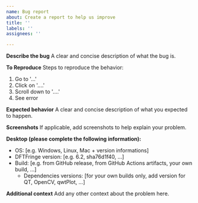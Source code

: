 ```yaml
---
name: Bug report
about: Create a report to help us improve
title: ''
labels: ''
assignees: ''

---
```


**Describe the bug**
A clear and concise description of what the bug is.

**To Reproduce**
Steps to reproduce the behavior:
1. Go to '...'
2. Click on '....'
3. Scroll down to '....'
4. See error

**Expected behavior**
A clear and concise description of what you expected to happen.

**Screenshots**
If applicable, add screenshots to help explain your problem.

**Desktop (please complete the following information):**
 - OS: [e.g. Windows, Linux, Mac + version informations]
 - DFTFringe version: [e.g. 6.2, sha76d1f40, ...]
 - Build: [e.g. from GitHub release, from GitHub Actions artifacts, your own build, ...]
     - Dependencies versions: [for your own builds only, add version for QT, OpenCV, qwtPlot, ...]

**Additional context**
Add any other context about the problem here.
